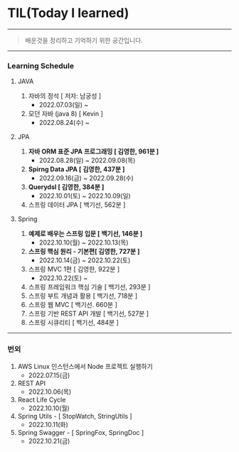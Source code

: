 # TIL(Today I learned) 

----

> 배운것을 정리하고 기억하기 위한 공간입니다.

----

### Learning Schedule

1. JAVA
   1. 자바의 정석 [ 저자: 남궁성 ]
      - 2022.07.03(일) ~
   2. 모던 자바 (java 8) [ Kevin ]
      - 2022.08.24(수) ~ 

2. JPA
   1. **자바 ORM 표준 JPA 프로그래밍 [ 김영한, 961분 ]**
      - 2022.08.28(일) ~ 2022.09.08(목)
   2. **Spirng Data JPA [ 김영한, 437분 ]**
      - 2022.09.16(금) ~ 2022.09.28(수)
   3. **Querydsl [ 김영한, 384분 ]**
      - 2022.10.01(토) ~ 2022.10.09(일)
   4. 스프링 데이터 JPA [ 백기선, 562분 ]
3. Spring
   1. **예제로 배우는 스프링 입문 [ 백기선, 146분 ]** 
      - 2022.10.10(월) ~ 2022.10.13(목)
   2. **스프링 핵심 원리 - 기본편[ 김영한, 727분 ]**
      - 2022.10.14(금) ~ 2022.10.22(토)
   3. 스프링 MVC 1편 [ 김영한, 922분 ]
      - 2022.10.22(토) ~ 
   4. 스프링 프레임워크 핵심 기술 [ 백기선, 293분 ]
   5. 스프링 부트 개념과 활용 [ 백기선, 718분 ]
   6. 스프링 웹 MVC [ 백기선. 660분 ]
   7. 스프링 기반 REST API 개발 [ 백기선, 527분 ]
   8. 스프링 시큐리티 [ 백기선, 484분 ]



----

### 번외

1. AWS Linux 인스턴스에서 Node 프로젝트 실행하기
   - 2022.07.15(금)
2. REST API
   - 2022.10.06(목)
3. React Life Cycle
   - 2022.10.10(월)
4. Spring Utils - [ StopWatch, StringUtils ]
   - 2022.10.11(화)
5. Spring Swagger - [ SpringFox, SpringDoc ]
   - 2022.10.21(금)
